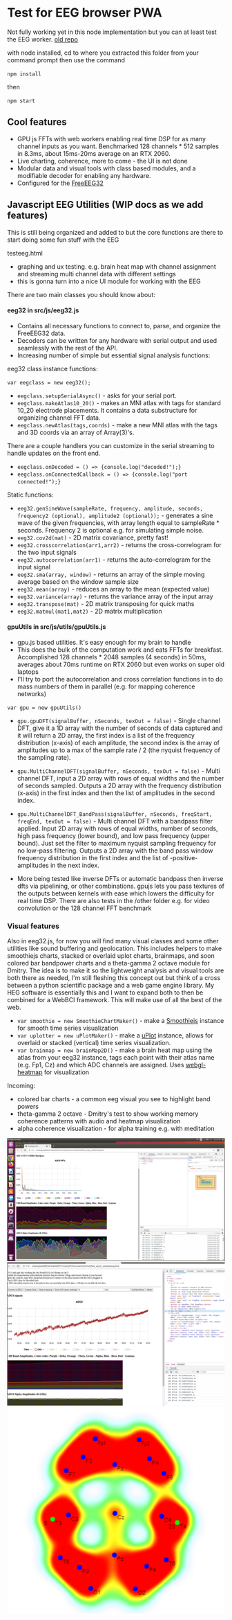 # Test for EEG browser PWA

Not fully working yet in this node implementation but you can at least test the EEG worker. [old repo](https://github.com/moothyknight/free_eeg32_web)

with node installed, cd to where you extracted this folder from your command prompt then use the command

`npm install`

then

`npm start`

## Cool features

* GPU js FFTs with web workers enabling real time DSP for as many channel inputs as you want. Benchmarked 128 channels * 512 samples in 8.3ms, about 15ms-20ms average on an RTX 2060.
* Live charting, coherence, more to come - the UI is not done
* Modular data and visual tools with class based modules, and a modifiable decoder for enabling any hardware.
* Configured for the [FreeEEG32](https://github.com/neuroidss/freeeeg32_beta)



## Javascript EEG Utilities (WIP docs as we add features)

This is still being organized and added to but the core functions are there to start doing some fun stuff with the EEG

testeeg.html

* graphing and ux testing. e.g. brain heat map with channel assignment and streaming multi channel data with different settings
* this is gonna turn into a nice UI module for working with the EEG

There are two main classes you should know about:

#### eeg32 in src/js/eeg32.js

* Contains all necessary functions to connect to, parse, and organize the FreeEEG32 data.
* Decoders can be written for any hardware with serial output and used seamlessly with the rest of the API.
* Increasing number of simple but essential signal analysis functions:

eeg32 class instance functions:

`var eegclass = new eeg32();`

* `eegclass.setupSerialAsync()` - asks for your serial port.
* `eegclass.makeAtlas10_20()` - makes an MNI atlas with tags for standard 10_20 electrode placements. It contains a data substructure for organizing channel FFT data.
* `eegclass.newAtlas(tags,coords)` - make a new MNI atlas with the tags and 3D coords via an array of Array(3)'s. 

There are a couple handlers you can customize in the serial streaming to handle updates on the front end.
* `eegclass.onDecoded = () => {console.log("decoded!");}`
* `eegclass.onConnectedCallback = () => {console.log("port connected!");}`

Static functions:
* `eeg32.genSineWave(sampleRate, frequency, amplitude, seconds, frequency2 (optional), amplitude2 (optional));` - generates a sine wave of the given frequencies, with array length equal to sampleRate * seconds. Frequency 2 is optional e.g. for simulating simple noise.
* `eeg32.cov2d(mat)` - 2D matrix covariance, pretty fast!
* `eeg32.crosscorrelation(arr1,arr2)` - returns the cross-correlogram for the two input signals
* `eeg32.autocorrelation(arr1)` - returns the auto-correlogram for the input signal
* `eeg32.sma(array, window)` - returns an array of the simple moving average based on the window sample size
* `eeg32.mean(array)` - reduces an array to the mean (expected value)
* `eeg32.variance(array)` - returns the variance array of the input array
* `eeg32.transpose(mat)` - 2D matrix transposing for quick maths
* `eeg32.matmul(mat1,mat2)` - 2D matrix multiplication

#### gpuUtils in src/js/utils/gpuUtils.js

* gpu.js based utilities. It's easy enough for my brain to handle
* This does the bulk of the computation work and eats FFTs for breakfast. Accomplished 128 channels * 2048 samples (4 seconds) in 50ms, averages about 70ms runtime on RTX 2060 but even works on super old laptops
* I'll try to port the autocorrelation and cross correlation functions in to do mass numbers of them in parallel (e.g. for mapping coherence networks)

`var gpu = new gpuUtils()`

* `gpu.gpuDFT(signalBuffer, nSeconds, texOut = false)` - Single channel DFT, give it a 1D array with the number of seconds of data captured and it will return a 2D array, the first index is a list of the frequency distribution (x-axis) of each amplitude, the second index is the array of amplitudes up to a max of the sample rate / 2 (the nyquist frequency of the sampling rate). 

* `gpu.MultiChannelDFT(signalBuffer, nSeconds, texOut = false)` - Multi channel DFT, input a 2D array with rows of equal widths and the number of seconds sampled. Outputs a 2D array with the frequency distribution (x-axis) in the first index and then the list of amplitudes in the second index.

* `gpu.MultiChannelDFT_BandPass(signalBuffer, nSeconds, freqStart, freqEnd, texOut = false)` - Multi channel DFT with a bandpass filter applied. Input 2D array with rows of equal widths, number of seconds, high pass frequency (lower bound), and low pass frequency (upper bound). Just set the filter to maximum nyquist sampling frequency for no low-pass filtering. Outputs a 2D array with the band pass window frequency distribution in the first index and the list of -positive- amplitudes in the next index.

* More being tested like inverse DFTs or automatic bandpass then inverse dfts via pipelining, or other combinations. gpujs lets you pass textures of the outputs between kernels with ease which lowers the difficulty for real time DSP. There are also tests in the /other folder e.g. for video convolution or the 128 channel FFT benchmark

### Visual features

Also in eeg32.js, for now you will find many visual classes and some other utilities like sound buffering and geolocation. This includes helpers to make smoothiejs charts, stacked or overlaid uplot charts, brainmaps, and soon colored bar bandpower charts and a theta-gamma 2 octave module for Dmitry.
The idea is to make it so the lightweight analysis and visual tools are both there as needed, I'm still fleshing this concept out but think of a cross between a python scientific package and a web game engine library. My HEG software is essentially this and I want to expand both to then be combined for a WebBCI framework. This will make use of all the best of the web.
 
* `var smoothie = new SmoothieChartMaker()` - make a [Smoothiejs](http://smoothiecharts.org/) instance for smooth time series visualization
* `var uplotter = new uPlotMaker()` - make a [uPlot](https://github.com/leeoniya/uPlot) instance, allows for overlaid or stacked (vertical) time series visualization.
* `var brainmap = new brainMap2D()` - make a brain heat map using the atlas from your eeg32 instance, tags each point with their atlas name (e.g. Fp1, Cz) and which ADC channels are assigned. Uses [webgl-heatmap](https://github.com/pyalot/webgl-heatmap) for visualization 

Incoming:
* colored bar charts - a common eeg visual you see to highlight band powers
* theta-gamma 2 octave - Dmitry's test to show working memory coherence patterns with audio and heatmap visualization
* alpha coherence visualization - for alpha training e.g. with meditation

![stream](screenshots/stream.png)
![timeseries](screenshots/timeseries.png)
![brainmap](screenshots/brainmap.PNG)
